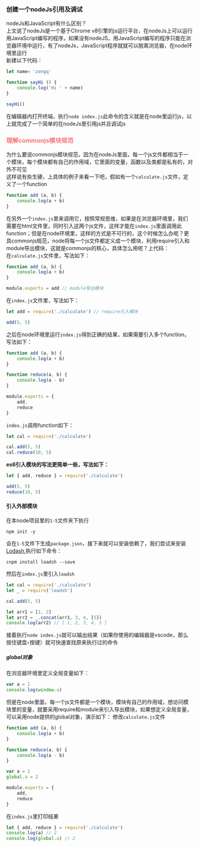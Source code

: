 ### 创建一个nodeJs引用及调试
nodeJs和JavaScript有什么区别？<br>
上文说了nodeJs是一个基于Chrome v8引擎的js运行平台，在nodeJs上可以运行用JavaScript编写的程序，如果没有nodeJS，用JavaScript编写的程序只能在浏览器环境中运行，有了nodeJs，JavaScript程序就就可以脱离浏览器，在node环境里运行<br>
新建以下代码：
```js
let name= 'zongq'

function sayHi () {
    console.log('Hi ' + name)
}

sayHi()
```
在编辑器内打开终端，执行`node index.js`此命令的含义就是在node里运行js，以上就完成了一个简单的在nodeJs里引用js并且调试js

<h3 style="color: #FB7477">理解commonjs模块规范</h3>

为什么要说commonjs模块规范，因为在nodeJs里面，每一个js文件都相当于一个模块，每个模块都有自己的作用域，它里面的变量，函数以及类都是私有的，对外不可见<br>
这样说有些生硬，上具体的例子来看一下吧，假如有一个`calculate.js`文件，定义了一个function
```js
function add (a, b) {
    console.log(a + b)
}
```
在另外一个`index.js`里来调用它，按照常规思维，如果是在浏览器环境里，我们需要在html文件里，同时引入这两个js文件，这样才能在`index.js`里面调用此function；但是在node环境里，这样的方式是不可行的，这个时候怎么办呢？更具commonjs规范，node将每一个js文件都定义成一个模块，利用require引入和module导出模块，这就是commonjs的核心，具体怎么用呢？上代码：<br>
在`calculate.js`文件里，写法如下：
```js
function add (a, b) {
    console.log(a + b)
}

module.exports = add // module导出模块
```
在`index.js`文件里，写法如下：
```js
let add = require('./calculate') // require引入模块

add(5, 5)
```
之后在node环境里运行`index.js`得到正确的结果，如果需要引入多个function，写法如下：
```js
function add (a, b) {
    console.log(a + b)
}

function reduce(a, b) {
    console.log(a - b)
}

module.exports = {
    add,
    reduce
}
```
`index.js`调用function如下：
```js
let cal = require('./calculate')

cal.add(5, 5)
cal.reduce(10, 5)
```
<b>es6引入模块的写法更简单一些，写法如下：</b>

```js
let { add, reduce } = require('./calculate')

add(5, 5)
reduce(10, 5)
```
<h4>引入外部模块</h4>

在本node项目里的`1-5`文件夹下执行
```
npm init -y
```
会在`1-5`文件下生成`package.json`，接下来就可以安装依赖了，我们尝试来安装[Lodash](https://www.lodashjs.com/),执行如下命令：
```
cnpm install loadsh --save
```
然后在`index.js`里引入`loadsh`
```js
let cal = require('./calculate')
let _ = require('loadsh')

cal.add(5, 5)

let arr1 = [1, 2]
let arr2 = _.concat(arr1, 3, 4, [5])
console.log(arr2) // [ 1, 2, 3, 4, 5 ]
```
接着执行`node index.js`就可以输出结果（如果你使用的编辑器是vscode，那么按住键盘`↑`按键）就可快速查找原来执行过的命令

<h5>global对象</h5>

在浏览器环境里定义全局变量如下：
```js
var a = 1
console.log(window.a)
```
但是在node里面，每一个js文件都是一个模块，模块有自己的作用域，想访问模块里的变量，就要采用require和module来引入导出模块，如果想定义全局变量，可以采用node提供的global对象，演示如下：
修改`calculate.js`文件
```js
function add (a, b) {
    console.log(a + b)
}

function reduce(a, b) {
    console.log(a - b)
}

var a = 1
global.a = 2

module.exports = {
    add,
    reduce
}
```
在`index.js`里打印结果
```js
let { add, reduce } = require('./calculate')
console.log(a) // 2
console.log(global.a) // 2
```

